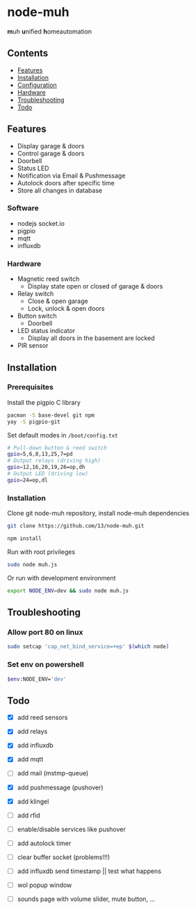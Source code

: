 # node-muh

**m**uh **u**nified **h**omeautomation

## Contents

 * [Features](#features)
 * [Installation](#installation)
 * [Configuration](#configuration)
 * [Hardware](#hardware)
 * [Troubleshooting](#troubleshooting)
 * [Todo](#todo)

## Features

 * Display garage & doors 
 * Control garage & doors
 * Doorbell
 * Status LED 
 * Notification via Email & Pushmessage
 * Autolock doors after specific time
 * Store all changes in database
 
### Software

 * nodejs socket.io
 * pigpio
 * mqtt
 * influxdb

### Hardware

 * Magnetic reed switch
   * Display state open or closed of garage & doors
 * Relay switch
   * Close & open garage
   * Lock, unlock & open doors
 * Button switch
   * Doorbell
 * LED status indicator
   * Display all doors in the basement are locked
 * PIR sensor

## Installation

### Prerequisites

Install the pigpio C library

```bash
pacman -S base-devel git npm
yay -S pigpio-git
```

Set default modes in `/boot/config.txt`

```bash
# Pull-down button & reed switch 
gpio=5,6,8,13,25,7=pd
# Output relays (driving high)
gpio=12,16,20,19,26=op,dh
# Output LED (driving low)
gpio=24=op,dl
```

### Installation

Clone git node-muh repository, install node-muh dependencies
 
```bash
git clone https://github.com/13/node-muh.git

npm install
```

Run with root privileges

```bash
sudo node muh.js
```

Or run with development environment

```bash
export NODE_ENV=dev && sudo node muh.js
```

## Troubleshooting

### Allow port 80 on linux

```bash
sudo setcap 'cap_net_bind_service=+ep' $(which node)
```

### Set env on powershell

```bash
$env:NODE_ENV='dev'
```

## Todo

- [x] add reed sensors
- [x] add relays
- [x] add influxdb
- [x] add mqtt
- [ ] add mail (mstmp-queue)
- [x] add pushmessage (pushover)
- [x] add klingel
- [ ] add rfid

- [ ] enable/disable services like pushover
- [ ] add autolock timer
- [ ] clear buffer socket (problems!!!)
- [ ] add influxdb send timestamp || test what happens
- [ ] wol popup window
- [ ] sounds page with volume slider, mute button, ...
